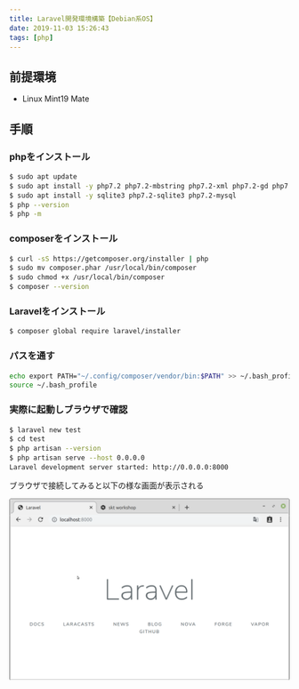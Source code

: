 ```yaml
---
title: Laravel開発環境構築【Debian系OS】
date: 2019-11-03 15:26:43
tags: [php]
---
```


## 前提環境

- Linux Mint19 Mate

## 手順

### phpをインストール

```bash
$ sudo apt update
$ sudo apt install -y php7.2 php7.2-mbstring php7.2-xml php7.2-gd php7.2-zip
$ sudo apt install -y sqlite3 php7.2-sqlite3 php7.2-mysql
$ php --version
$ php -m
```

### composerをインストール

```bash
$ curl -sS https://getcomposer.org/installer | php
$ sudo mv composer.phar /usr/local/bin/composer
$ sudo chmod +x /usr/local/bin/composer
$ composer --version
```

### Laravelをインストール

```bash
$ composer global require laravel/installer
```

### パスを通す

```bash
echo export PATH="~/.config/composer/vendor/bin:$PATH" >> ~/.bash_profile
source ~/.bash_profile
```
### 実際に起動しブラウザで確認

```bash
$ laravel new test
$ cd test
$ php artisan --version
$ php artisan serve --host 0.0.0.0
Laravel development server started: http://0.0.0.0:8000

```

ブラウザで接続してみると以下の様な画面が表示される

![laravel](/images/laravel-dev-create.png)

